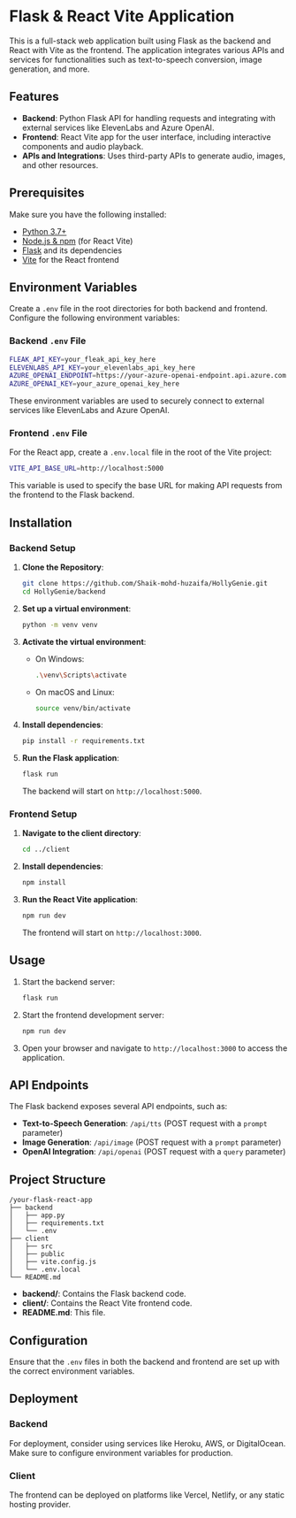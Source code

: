 # Flask & React Vite Application

This is a full-stack web application built using Flask as the backend and React with Vite as the frontend. The application integrates various APIs and services for functionalities such as text-to-speech conversion, image generation, and more.

## Features

- **Backend**: Python Flask API for handling requests and integrating with external services like ElevenLabs and Azure OpenAI.
- **Frontend**: React Vite app for the user interface, including interactive components and audio playback.
- **APIs and Integrations**: Uses third-party APIs to generate audio, images, and other resources.

## Prerequisites

Make sure you have the following installed:

- [Python 3.7+](https://www.python.org/downloads/)
- [Node.js & npm](https://nodejs.org/en/download/) (for React Vite)
- [Flask](https://flask.palletsprojects.com/) and its dependencies
- [Vite](https://vitejs.dev/) for the React frontend

## Environment Variables

Create a `.env` file in the root directories for both backend and frontend. Configure the following environment variables:

### Backend `.env` File

```bash
FLEAK_API_KEY=your_fleak_api_key_here
ELEVENLABS_API_KEY=your_elevenlabs_api_key_here
AZURE_OPENAI_ENDPOINT=https://your-azure-openai-endpoint.api.azure.com
AZURE_OPENAI_KEY=your_azure_openai_key_here
```

These environment variables are used to securely connect to external services like ElevenLabs and Azure OpenAI.

### Frontend `.env` File

For the React app, create a `.env.local` file in the root of the Vite project:

```bash
VITE_API_BASE_URL=http://localhost:5000
```

This variable is used to specify the base URL for making API requests from the frontend to the Flask backend.

## Installation

### Backend Setup

1. **Clone the Repository**:

   ```bash
   git clone https://github.com/Shaik-mohd-huzaifa/HollyGenie.git
   cd HollyGenie/backend
   ```

2. **Set up a virtual environment**:

   ```bash
   python -m venv venv
   ```

3. **Activate the virtual environment**:

   - On Windows:
     ```bash
     .\venv\Scripts\activate
     ```
   - On macOS and Linux:
     ```bash
     source venv/bin/activate
     ```

4. **Install dependencies**:

   ```bash
   pip install -r requirements.txt
   ```

5. **Run the Flask application**:

   ```bash
   flask run
   ```

   The backend will start on `http://localhost:5000`.

### Frontend Setup

1. **Navigate to the client directory**:

   ```bash
   cd ../client
   ```

2. **Install dependencies**:

   ```bash
   npm install
   ```

3. **Run the React Vite application**:

   ```bash
   npm run dev
   ```

   The frontend will start on `http://localhost:3000`.

## Usage

1. Start the backend server:

   ```bash
   flask run
   ```

2. Start the frontend development server:

   ```bash
   npm run dev
   ```

3. Open your browser and navigate to `http://localhost:3000` to access the application.

## API Endpoints

The Flask backend exposes several API endpoints, such as:

- **Text-to-Speech Generation**: `/api/tts` (POST request with a `prompt` parameter)
- **Image Generation**: `/api/image` (POST request with a `prompt` parameter)
- **OpenAI Integration**: `/api/openai` (POST request with a `query` parameter)

## Project Structure

```
/your-flask-react-app
├── backend
│   ├── app.py
│   ├── requirements.txt
│   └── .env
├── client
│   ├── src
│   ├── public
│   ├── vite.config.js
│   └── .env.local
└── README.md
```

- **backend/**: Contains the Flask backend code.
- **client/**: Contains the React Vite frontend code.
- **README.md**: This file.

## Configuration

Ensure that the `.env` files in both the backend and frontend are set up with the correct environment variables.

## Deployment

### Backend

For deployment, consider using services like Heroku, AWS, or DigitalOcean. Make sure to configure environment variables for production.

### Client

The frontend can be deployed on platforms like Vercel, Netlify, or any static hosting provider.
